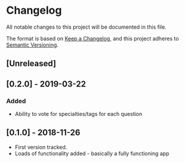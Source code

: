 # Changelog

All notable changes to this project will be documented in this file.

The format is based on [Keep a Changelog](https://keepachangelog.com/en/1.0.0/),
and this project adheres to [Semantic Versioning](https://semver.org/spec/v2.0.0.html).

## [Unreleased]

## [0.2.0] - 2019-03-22
### Added

- Ability to vote for specialties/tags for each question

## [0.1.0] - 2018-11-26

- First version tracked.
- Loads of functionality added - basically a fully functioning app
